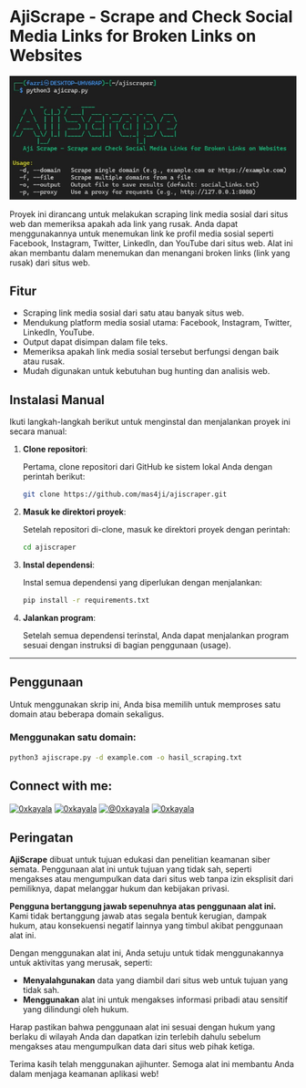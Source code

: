 # AjiScrape - Scrape and Check Social Media Links for Broken Links on Websites

![Ajiscraper Screenshot](https://github.com/mas4ji/ajisec/blob/main/image%20(21).png)

Proyek ini dirancang untuk melakukan scraping link media sosial dari situs web dan memeriksa apakah ada link yang rusak. Anda dapat menggunakannya untuk menemukan link ke profil media sosial seperti Facebook, Instagram, Twitter, LinkedIn, dan YouTube dari situs web. Alat ini akan membantu dalam menemukan dan menangani broken links (link yang rusak) dari situs web.

## Fitur

- Scraping link media sosial dari satu atau banyak situs web.
- Mendukung platform media sosial utama: Facebook, Instagram, Twitter, LinkedIn, YouTube.
- Output dapat disimpan dalam file teks.
- Memeriksa apakah link media sosial tersebut berfungsi dengan baik atau rusak.
- Mudah digunakan untuk kebutuhan bug hunting dan analisis web.

## Instalasi Manual

Ikuti langkah-langkah berikut untuk menginstal dan menjalankan proyek ini secara manual:

1. **Clone repositori**:

    Pertama, clone repositori dari GitHub ke sistem lokal Anda dengan perintah berikut:

    ```bash
    git clone https://github.com/mas4ji/ajiscraper.git
    ```

2. **Masuk ke direktori proyek**:

    Setelah repositori di-clone, masuk ke direktori proyek dengan perintah:

    ```bash
    cd ajiscraper
    ```

3. **Instal dependensi**:

    Instal semua dependensi yang diperlukan dengan menjalankan:

    ```bash
    pip install -r requirements.txt
    ```

4. **Jalankan program**:

    Setelah semua dependensi terinstal, Anda dapat menjalankan program sesuai dengan instruksi di bagian penggunaan (usage).

---

## Penggunaan

Untuk menggunakan skrip ini, Anda bisa memilih untuk memproses satu domain atau beberapa domain sekaligus.

### Menggunakan satu domain:

```bash
python3 ajiscrape.py -d example.com -o hasil_scraping.txt
```

## Connect with me:
<p align="left">
<a href="https://linkedin.com/in/fazriansyahmuh" target="blank"><img align="center" src="https://raw.githubusercontent.com/rahuldkjain/github-profile-readme-generator/master/src/images/icons/Social/linked-in-alt.svg" alt="0xkayala" height="30" width="40" /></a>
<a href="https://instagram.com/fazriansyahmuh" target="blank"><img align="center" src="https://raw.githubusercontent.com/rahuldkjain/github-profile-readme-generator/master/src/images/icons/Social/instagram.svg" alt="0xkayala" height="30" width="40" /></a>
<a href="https://medium.com/" target="blank"><img align="center" src="https://raw.githubusercontent.com/rahuldkjain/github-profile-readme-generator/master/src/images/icons/Social/medium.svg" alt="@0xkayala" height="30" width="40" /></a>
<a href="https://www.youtube.com/" target="blank"><img align="center" src="https://raw.githubusercontent.com/rahuldkjain/github-profile-readme-generator/master/src/images/icons/Social/youtube.svg" alt="0xkayala" height="30" width="40" /></a>
</p>

## Peringatan

**AjiScrape** dibuat untuk tujuan edukasi dan penelitian keamanan siber semata. Penggunaan alat ini untuk tujuan yang tidak sah, seperti mengakses atau mengumpulkan data dari situs web tanpa izin eksplisit dari pemiliknya, dapat melanggar hukum dan kebijakan privasi.

**Pengguna bertanggung jawab sepenuhnya atas penggunaan alat ini.** Kami tidak bertanggung jawab atas segala bentuk kerugian, dampak hukum, atau konsekuensi negatif lainnya yang timbul akibat penggunaan alat ini.

Dengan menggunakan alat ini, Anda setuju untuk tidak menggunakannya untuk aktivitas yang merusak, seperti:

- **Menyalahgunakan** data yang diambil dari situs web untuk tujuan yang tidak sah.
- **Menggunakan** alat ini untuk mengakses informasi pribadi atau sensitif yang dilindungi oleh hukum.

Harap pastikan bahwa penggunaan alat ini sesuai dengan hukum yang berlaku di wilayah Anda dan dapatkan izin terlebih dahulu sebelum mengakses atau mengumpulkan data dari situs web pihak ketiga.

Terima kasih telah menggunakan ajihunter. Semoga alat ini membantu Anda dalam menjaga keamanan aplikasi web!
